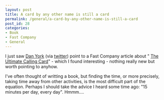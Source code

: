 ```yaml
---
layout: post
title: A card by any other name is still a card
permalink: /general/a-card-by-any-other-name-is-still-a-card
post_id: 28
categories:
- Book
- Fast Company
- General
---
```


I just saw
[Dan York](http://www.disruptiveconversations.com/) (via
[twitter](http://twitter.com/danyork)) point to a Fast Company article about "
[The Ultimate Calling Card](http://www.fastcompany.com/magazine/83/callingcard.html)" - which I found interesting - nothing really new but worth pointing to anyhow.

I've often thought of writting a book, but finding the time, or more precisely, taking time away from other activities, is the most difficult part of the equation. Perhaps I should take the advice I heard some time ago: "15 minutes per day, every day". Hmmm....
